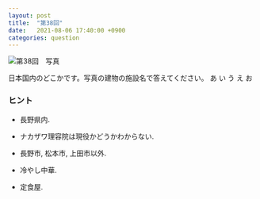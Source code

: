 ```yaml
---
layout: post
title:  "第38回"
date:   2021-08-06 17:40:00 +0900
categories: question
---
```



![第38回　写真](/kokodoko/images/q38.jpg "ナカザワ理容院")

日本国内のどこかです。写真の建物の施設名で答えてください。
あ  い  う  え  お
  
  
  
  
  
  
  
  
  
### ヒント
  
* 長野県内.
  
* ナカザワ理容院は現役かどうかわからない.
  
* 長野市, 松本市, 上田市以外.
  
* 冷やし中華.
  
* 定食屋.